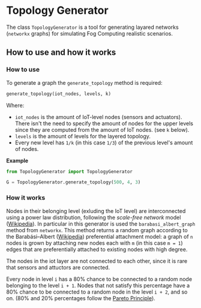 # Topology Generator

The class ```TopologyGenerator``` is a tool for generating layared networks (```networkx``` graphs) for simulating Fog Computing realistic scenarios.

## How to use and how it works

### How to use
To generate a graph the ```generate_topology``` method is required:
```python
generate_topology(iot_nodes, levels, k)
```
Where:
- ```iot_nodes``` is the amount of IoT-level nodes (sensors and actuators). There isn't the need to specify the amount of nodes for the upper levels since they are computed from the amount of IoT nodes. (see ```k``` below).
 - ```levels``` is the amount of levels for the layered topology.
 - Every new level has ```1/k``` (in this case ```1/3```) of the previous level's amount of nodes.

**Example**
```python
from TopologyGenerator import TopologyGenerator

G = TopologyGenerator.generate_topology(500, 4, 3)
```
 
 ### How it works

Nodes in their belonging level (exluding the IoT level) are interconnected using a power law distribution, following the *scale-free network* model (<a href="https://en.wikipedia.org/wiki/Scale-free_network">Wikipedia</a>). In particular in this generator is used the ```barabasi_albert_graph``` method from ```networkx```. This method returns a random graph according to the Barabási–Albert (<a href="https://en.wikipedia.org/wiki/Barab%C3%A1si%E2%80%93Albert_model">Wikipedia</a>) preferential attachment model: a graph of ```n``` nodes is grown by attaching new nodes each with ```m``` (in this case ```m = 1```) edges that are preferentially attached to existing nodes with high degree.

The nodes in the iot layer are not connected to each other, since it is rare that sensors and attuctors are connected.

Every node in level ```i``` has a 80% chance to be connected to a random node belonging to the level ```i + 1```. Nodes that not satisfy this percentage have a 80% chance to be connected to a random node in the level ```i + 2```, and so on. (80% and 20% percentages follow the <a href="https://en.wikipedia.org/wiki/Pareto_principle">Pareto Principle</a>).
